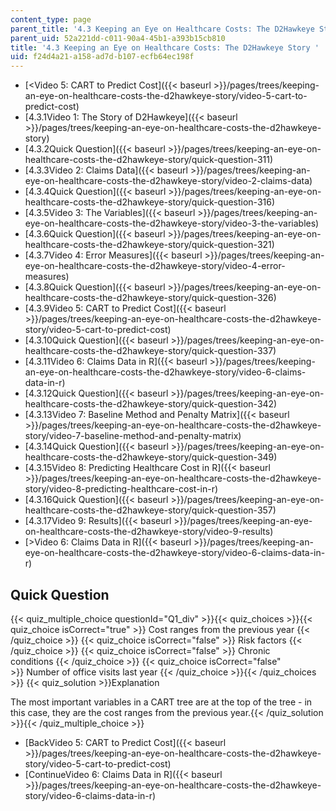 ```yaml
---
content_type: page
parent_title: '4.3 Keeping an Eye on Healthcare Costs: The D2Hawkeye Story '
parent_uid: 52a221dd-c011-90a4-45b1-a393b15cb810
title: '4.3 Keeping an Eye on Healthcare Costs: The D2Hawkeye Story '
uid: f24d4a21-a158-ad7d-b107-ecfb64ec198f
---
```


*   [\<Video 5: CART to Predict Cost]({{< baseurl >}}/pages/trees/keeping-an-eye-on-healthcare-costs-the-d2hawkeye-story/video-5-cart-to-predict-cost)
*   [4.3.1Video 1: The Story of D2Hawkeye]({{< baseurl >}}/pages/trees/keeping-an-eye-on-healthcare-costs-the-d2hawkeye-story)
*   [4.3.2Quick Question]({{< baseurl >}}/pages/trees/keeping-an-eye-on-healthcare-costs-the-d2hawkeye-story/quick-question-311)
*   [4.3.3Video 2: Claims Data]({{< baseurl >}}/pages/trees/keeping-an-eye-on-healthcare-costs-the-d2hawkeye-story/video-2-claims-data)
*   [4.3.4Quick Question]({{< baseurl >}}/pages/trees/keeping-an-eye-on-healthcare-costs-the-d2hawkeye-story/quick-question-316)
*   [4.3.5Video 3: The Variables]({{< baseurl >}}/pages/trees/keeping-an-eye-on-healthcare-costs-the-d2hawkeye-story/video-3-the-variables)
*   [4.3.6Quick Question]({{< baseurl >}}/pages/trees/keeping-an-eye-on-healthcare-costs-the-d2hawkeye-story/quick-question-321)
*   [4.3.7Video 4: Error Measures]({{< baseurl >}}/pages/trees/keeping-an-eye-on-healthcare-costs-the-d2hawkeye-story/video-4-error-measures)
*   [4.3.8Quick Question]({{< baseurl >}}/pages/trees/keeping-an-eye-on-healthcare-costs-the-d2hawkeye-story/quick-question-326)
*   [4.3.9Video 5: CART to Predict Cost]({{< baseurl >}}/pages/trees/keeping-an-eye-on-healthcare-costs-the-d2hawkeye-story/video-5-cart-to-predict-cost)
*   [4.3.10Quick Question]({{< baseurl >}}/pages/trees/keeping-an-eye-on-healthcare-costs-the-d2hawkeye-story/quick-question-337)
*   [4.3.11Video 6: Claims Data in R]({{< baseurl >}}/pages/trees/keeping-an-eye-on-healthcare-costs-the-d2hawkeye-story/video-6-claims-data-in-r)
*   [4.3.12Quick Question]({{< baseurl >}}/pages/trees/keeping-an-eye-on-healthcare-costs-the-d2hawkeye-story/quick-question-342)
*   [4.3.13Video 7: Baseline Method and Penalty Matrix]({{< baseurl >}}/pages/trees/keeping-an-eye-on-healthcare-costs-the-d2hawkeye-story/video-7-baseline-method-and-penalty-matrix)
*   [4.3.14Quick Question]({{< baseurl >}}/pages/trees/keeping-an-eye-on-healthcare-costs-the-d2hawkeye-story/quick-question-349)
*   [4.3.15Video 8: Predicting Healthcare Cost in R]({{< baseurl >}}/pages/trees/keeping-an-eye-on-healthcare-costs-the-d2hawkeye-story/video-8-predicting-healthcare-cost-in-r)
*   [4.3.16Quick Question]({{< baseurl >}}/pages/trees/keeping-an-eye-on-healthcare-costs-the-d2hawkeye-story/quick-question-357)
*   [4.3.17Video 9: Results]({{< baseurl >}}/pages/trees/keeping-an-eye-on-healthcare-costs-the-d2hawkeye-story/video-9-results)
*   [\>Video 6: Claims Data in R]({{< baseurl >}}/pages/trees/keeping-an-eye-on-healthcare-costs-the-d2hawkeye-story/video-6-claims-data-in-r)

Quick Question
--------------

{{< quiz_multiple_choice questionId="Q1_div" >}}{{< quiz_choices >}}{{< quiz_choice isCorrect="true" >}}&nbsp;Cost ranges from the previous year&nbsp;{{< /quiz_choice >}}
{{< quiz_choice isCorrect="false" >}}&nbsp;Risk factors&nbsp;{{< /quiz_choice >}}
{{< quiz_choice isCorrect="false" >}}&nbsp;Chronic conditions&nbsp;{{< /quiz_choice >}}
{{< quiz_choice isCorrect="false" >}}&nbsp;Number of office visits last year&nbsp;{{< /quiz_choice >}}{{< /quiz_choices >}}
{{< quiz_solution >}}Explanation

The most important variables in a CART tree are at the top of the tree - in this case, they are the cost ranges from the previous year.{{< /quiz_solution >}}{{< /quiz_multiple_choice >}}

*   [BackVideo 5: CART to Predict Cost]({{< baseurl >}}/pages/trees/keeping-an-eye-on-healthcare-costs-the-d2hawkeye-story/video-5-cart-to-predict-cost)
*   [ContinueVideo 6: Claims Data in R]({{< baseurl >}}/pages/trees/keeping-an-eye-on-healthcare-costs-the-d2hawkeye-story/video-6-claims-data-in-r)